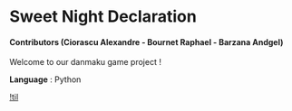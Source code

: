 # Sweet Night Declaration 
#### Contributors (Ciorascu Alexandre - Bournet Raphael - Barzana Andgel)

Welcome to our danmaku game project ! 

**Language** : Python 

[!til](snd_demo.gif)
